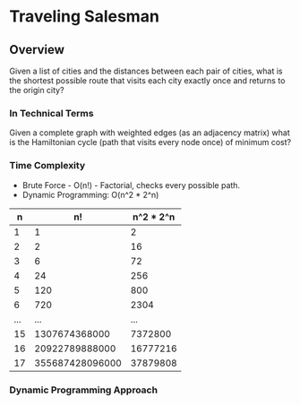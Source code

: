 # Traveling Salesman

## Overview

Given a list of cities and the distances between each pair of cities, what is
the shortest possible route that visits each city exactly once and returns to
the origin city?

### In Technical Terms

Given a complete graph with weighted edges (as an adjacency matrix) what is the
Hamiltonian cycle (path that visits every node once) of minimum cost?

### Time Complexity

- Brute Force - O(n!) - Factorial, checks every possible path.
- Dynamic Programming: O(n^2 \* 2^n)

| n   | n!              | n^2 \* 2^n |
| --- | --------------- | ---------- |
| 1   | 1               | 2          |
| 2   | 2               | 16         |
| 3   | 6               | 72         |
| 4   | 24              | 256        |
| 5   | 120             | 800        |
| 6   | 720             | 2304       |
| ... | ...             | ...        |
| 15  | 1307674368000   | 7372800    |
| 16  | 20922789888000  | 16777216   |
| 17  | 355687428096000 | 37879808   |

### Dynamic Programming Approach
